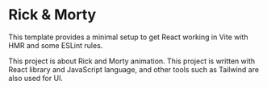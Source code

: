 # Rick & Morty

This template provides a minimal setup to get React working in Vite with HMR and some ESLint rules.

This project is about Rick and Morty animation.
This project is written with React library and JavaScript language, and other tools such as Tailwind are also used for UI.
